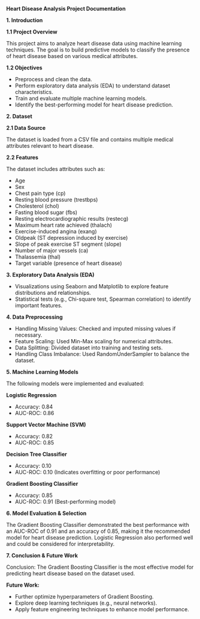 **Heart Disease Analysis Project Documentation**

**1. Introduction**

**1.1 Project Overview**

This project aims to analyze heart disease data using machine learning techniques. The goal is to build predictive models to classify the presence of heart disease based on various medical attributes.

**1.2 Objectives**
- Preprocess and clean the data.
- Perform exploratory data analysis (EDA) to understand dataset characteristics.
- Train and evaluate multiple machine learning models.
- Identify the best-performing model for heart disease prediction.
 
**2. Dataset**
   
**2.1 Data Source**

The dataset is loaded from a CSV file and contains multiple medical attributes relevant to heart disease.
 
**2.2 Features**

The dataset includes attributes such as:

- Age
- Sex
- Chest pain type (cp)
- Resting blood pressure (trestbps)
- Cholesterol (chol)
- Fasting blood sugar (fbs)
- Resting electrocardiographic results (restecg)
- Maximum heart rate achieved (thalach)
- Exercise-induced angina (exang)
- Oldpeak (ST depression induced by exercise)
- Slope of peak exercise ST segment (slope)
- Number of major vessels (ca)
- Thalassemia (thal)
- Target variable (presence of heart disease)
 
**3. Exploratory Data Analysis (EDA)**
- Visualizations using Seaborn and Matplotlib to explore feature distributions and relationships.
- Statistical tests (e.g., Chi-square test, Spearman correlation) to identify important features.

**4. Data Preprocessing**
- Handling Missing Values: Checked and imputed missing values if necessary.
- Feature Scaling: Used Min-Max scaling for numerical attributes.
- Data Splitting: Divided dataset into training and testing sets.
- Handling Class Imbalance: Used RandomUnderSampler to balance the dataset.
 
**5. Machine Learning Models**

The following models were implemented and evaluated:

**Logistic Regression**
- Accuracy: 0.84
- AUC-ROC: 0.86

**Support Vector Machine (SVM)**
- Accuracy: 0.82
- AUC-ROC: 0.85

**Decision Tree Classifier**
- Accuracy: 0.10
- AUC-ROC: 0.10 (Indicates overfitting or poor performance)

**Gradient Boosting Classifier**
- Accuracy: 0.85
- AUC-ROC: 0.91 (Best-performing model)

**6. Model Evaluation & Selection**

The Gradient Boosting Classifier demonstrated the best performance with an AUC-ROC of 0.91 and an accuracy of 0.85, making it the recommended model for heart disease prediction. Logistic Regression also performed well and could be considered for interpretability.

**7. Conclusion & Future Work**

Conclusion: The Gradient Boosting Classifier is the most effective model for predicting heart disease based on the dataset used.

**Future Work:**

- Further optimize hyperparameters of Gradient Boosting.
- Explore deep learning techniques (e.g., neural networks).
- Apply feature engineering techniques to enhance model performance.


